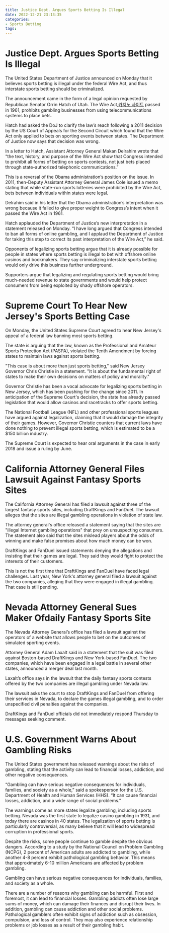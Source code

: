 ```yaml
---
title: Justice Dept. Argues Sports Betting Is Illegal
date: 2022-12-21 23:13:35
categories:
- Sports Betting
tags:
---
```



#  Justice Dept. Argues Sports Betting Is Illegal

The United States Department of Justice announced on Monday that it believes sports betting is illegal under the federal Wire Act, and thus interstate sports betting should be criminalized.

The announcement came in the form of a legal opinion requested by Republican Senator Orrin Hatch of Utah. The Wire Act,[카지노 사이트](https://choegocasino.com/) passed in 1961, prohibits gambling businesses from using telecommunications systems to place bets.

Hatch had asked the DoJ to clarify the law’s reach following a 2011 decision by the US Court of Appeals for the Second Circuit which found that the Wire Act only applied to bets on sporting events between states. The Department of Justice now says that decision was wrong.

In a letter to Hatch, Assistant Attorney General Makan Delrahim wrote that “the text, history, and purpose of the Wire Act show that Congress intended to prohibit all forms of betting on sports contests, not just bets placed through state-authorized telephonic communications.”

This is a reversal of the Obama administration’s position on the issue. In 2011, then-Deputy Assistant Attorney General James Cole issued a memo stating that while state-run sports lotteries were prohibited by the Wire Act, bets between individuals within states were legal.

Delrahim said in his letter that the Obama administration’s interpretation was wrong because it failed to give proper weight to Congress’s intent when it passed the Wire Act in 1961.

Hatch applauded the Department of Justice’s new interpretation in a statement released on Monday. “I have long argued that Congress intended to ban all forms of online gambling, and I applaud the Department of Justice for taking this step to correct its past interpretation of the Wire Act,” he said.

Opponents of legalizing sports betting argue that it is already possible for people in states where sports betting is illegal to bet with offshore online casinos and bookmakers. They say criminalizing interstate sports betting would only drive this business further underground.

Supporters argue that legalizing and regulating sports betting would bring much-needed revenue to state governments and would help protect consumers from being exploited by shady offshore operators.

#  Supreme Court To Hear New Jersey's Sports Betting Case

On Monday, the United States Supreme Court agreed to hear New Jersey's appeal of a federal law banning most sports betting.

The state is arguing that the law, known as the Professional and Amateur Sports Protection Act (PASPA), violated the Tenth Amendment by forcing states to maintain laws against sports betting.

"This case is about more than just sports betting," said New Jersey Governor Chris Christie in a statement. "It is about the fundamental right of states to make their own decisions on matters of policy and morality."

Governor Christie has been a vocal advocate for legalizing sports betting in New Jersey, which has been pushing for the change since 2011. In anticipation of the Supreme Court's decision, the state has already passed legislation that would allow casinos and racetracks to offer sports betting.

The National Football League (NFL) and other professional sports leagues have argued against legalization, claiming that it would damage the integrity of their games. However, Governor Christie counters that current laws have done nothing to prevent illegal sports betting, which is estimated to be a $150 billion industry.

The Supreme Court is expected to hear oral arguments in the case in early 2018 and issue a ruling by June.

#  California Attorney General Files Lawsuit Against Fantasy Sports Sites

The California Attorney General has filed a lawsuit against three of the largest fantasy sports sites, including DraftKings and FanDuel. The lawsuit alleges that the sites are illegal gambling operations in violation of state law.

The attorney general's office released a statement saying that the sites are "illegal Internet gambling operations" that prey on unsuspecting consumers. The statement also said that the sites mislead players about the odds of winning and make false promises about how much money can be won.

DraftKings and FanDuel issued statements denying the allegations and insisting that their games are legal. They said they would fight to protect the interests of their customers.

This is not the first time that DraftKings and FanDuel have faced legal challenges. Last year, New York's attorney general filed a lawsuit against the two companies, alleging that they were engaged in illegal gambling. That case is still pending.

#  Nevada Attorney General Sues Maker Ofdaily Fantasy Sports Site

The Nevada Attorney General’s office has filed a lawsuit against the operators of a website that allows people to bet on the outcomes of simulated sporting events.

Attorney General Adam Laxalt said in a statement that the suit was filed against Boston-based DraftKings and New York-based FanDuel. The two companies, which have been engaged in a legal battle in several other states, announced a merger deal last month.

Laxalt’s office says in the lawsuit that the daily fantasy sports contests offered by the two companies are illegal gambling under Nevada law.

The lawsuit asks the court to stop DraftKings and FanDuel from offering their services in Nevada, to declare the games illegal gambling, and to order unspecified civil penalties against the companies.

DraftKings and FanDuel officials did not immediately respond Thursday to messages seeking comment.

#  U.S. Government Warns About Gambling Risks

The United States government has released warnings about the risks of gambling, stating that the activity can lead to financial losses, addiction, and other negative consequences.

“Gambling can have serious negative consequences for individuals, families, and society as a whole,” said a spokesperson for the U.S. Department of Health and Human Services (HHS). “It can cause financial losses, addiction, and a wide range of social problems.”

The warnings come as more states legalize gambling, including sports betting. Nevada was the first state to legalize casino gambling in 1931, and today there are casinos in 40 states. The legalization of sports betting is particularly controversial, as many believe that it will lead to widespread corruption in professional sports.

Despite the risks, some people continue to gamble despite the obvious dangers. According to a study by the National Council on Problem Gambling (NCPG), 2 percent of American adults are addicted to gambling, while another 4-8 percent exhibit pathological gambling behavior. This means that approximately 6-10 million Americans are affected by problem gambling.

Gambling can have serious negative consequences for individuals, families, and society as a whole.

There are a number of reasons why gambling can be harmful. First and foremost, it can lead to financial losses. Gambling addicts often lose large sums of money, which can damage their finances and disrupt their lives. In addition, gambling can cause addiction and other social problems. Pathological gamblers often exhibit signs of addiction such as obsession, compulsion, and loss of control. They may also experience relationship problems or job losses as a result of their gambling habit.